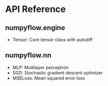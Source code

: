 # API Reference

## numpyflow.engine

- Tensor: Core tensor class with autodiff

## numpyflow.nn

- MLP: Multilayer perceptron
- SGD: Stochastic gradient descent optimizer
- MSELoss: Mean squared error loss
